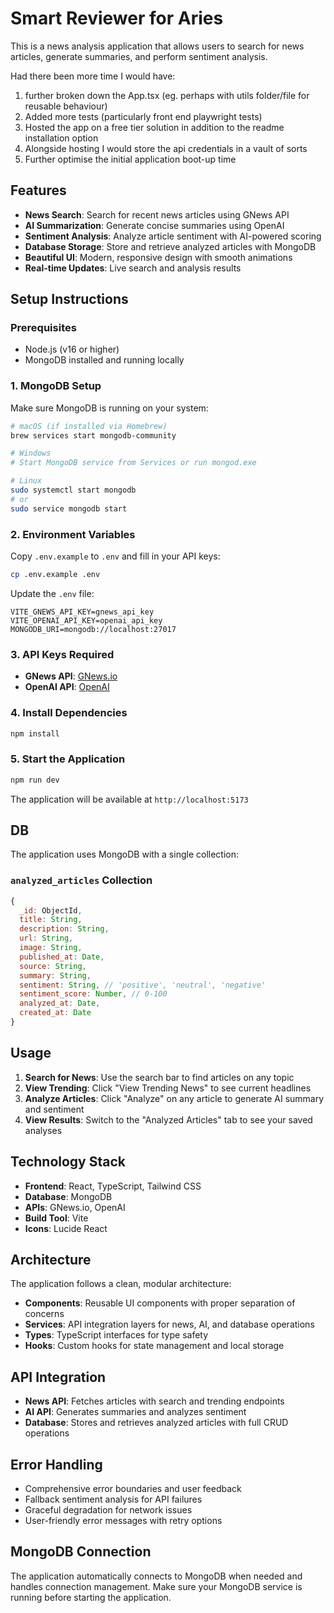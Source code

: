# Smart Reviewer for Aries

This is a news analysis application that allows users to search for news articles, generate summaries, and perform sentiment analysis.

Had there been more time I would have:

1) further broken down the App.tsx (eg. perhaps with utils folder/file for reusable behaviour)
2) Added more tests (particularly front end playwright tests)
3) Hosted the app on a free tier solution in addition to the readme installation option
4) Alongside hosting I would store the api credentials in a vault of sorts
5) Further optimise the initial application boot-up time

## Features

- **News Search**: Search for recent news articles using GNews API
- **AI Summarization**: Generate concise summaries using OpenAI 
- **Sentiment Analysis**: Analyze article sentiment with AI-powered scoring
- **Database Storage**: Store and retrieve analyzed articles with MongoDB
- **Beautiful UI**: Modern, responsive design with smooth animations
- **Real-time Updates**: Live search and analysis results

## Setup Instructions

### Prerequisites
- Node.js (v16 or higher)
- MongoDB installed and running locally

### 1. MongoDB Setup
Make sure MongoDB is running on your system:

```bash
# macOS (if installed via Homebrew)
brew services start mongodb-community

# Windows
# Start MongoDB service from Services or run mongod.exe

# Linux
sudo systemctl start mongodb
# or
sudo service mongodb start
```

### 2. Environment Variables
Copy `.env.example` to `.env` and fill in your API keys:

```bash
cp .env.example .env
```

Update the `.env` file:
```
VITE_GNEWS_API_KEY=gnews_api_key
VITE_OPENAI_API_KEY=openai_api_key
MONGODB_URI=mongodb://localhost:27017
```

### 3. API Keys Required
- **GNews API**: [GNews.io](https://gnews.io/)
- **OpenAI API**:  [OpenAI](https://platform.openai.com/)

### 4. Install Dependencies
```bash
npm install
```

### 5. Start the Application
```bash
npm run dev
```

The application will be available at `http://localhost:5173`

## DB

The application uses MongoDB with a single collection:

### `analyzed_articles` Collection
```javascript
{
  _id: ObjectId,
  title: String,
  description: String,
  url: String,
  image: String,
  published_at: Date,
  source: String,
  summary: String,
  sentiment: String, // 'positive', 'neutral', 'negative'
  sentiment_score: Number, // 0-100
  analyzed_at: Date,
  created_at: Date
}
```

## Usage

1. **Search for News**: Use the search bar to find articles on any topic
2. **View Trending**: Click "View Trending News" to see current headlines
3. **Analyze Articles**: Click "Analyze" on any article to generate AI summary and sentiment
4. **View Results**: Switch to the "Analyzed Articles" tab to see your saved analyses

## Technology Stack

- **Frontend**: React, TypeScript, Tailwind CSS
- **Database**: MongoDB
- **APIs**: GNews.io, OpenAI 
- **Build Tool**: Vite
- **Icons**: Lucide React

## Architecture

The application follows a clean, modular architecture:

- **Components**: Reusable UI components with proper separation of concerns
- **Services**: API integration layers for news, AI, and database operations
- **Types**: TypeScript interfaces for type safety
- **Hooks**: Custom hooks for state management and local storage

## API Integration

- **News API**: Fetches articles with search and trending endpoints
- **AI API**: Generates summaries and analyzes sentiment
- **Database**: Stores and retrieves analyzed articles with full CRUD operations

## Error Handling

- Comprehensive error boundaries and user feedback
- Fallback sentiment analysis for API failures
- Graceful degradation for network issues
- User-friendly error messages with retry options

## MongoDB Connection

The application automatically connects to MongoDB when needed and handles connection management. Make sure your MongoDB service is running before starting the application.